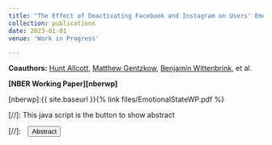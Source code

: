 ```yaml
---
title: "The Effect of Deactivating Facebook and Instagram on Users' Emotional State"
collection: publications
date: 2023-01-01
venue: 'Work in Progress'

---
```


**Coauthors:** [Hunt Allcott][hallcott], [Matthew Gentzkow][mgentzkow], [Benjamin Wittenbrink][bwitten], et al.
<br>

**[NBER Working Paper][nberwp]**

[hallcott]: https://allcott.stanford.edu/
[mgentzkow]: https://www.matthewgentzkow.com/
[bwitten]: https://benjaminhwittenbrink.github.io/
[nberwp]:{{ site.baseurl }}{% link files/EmotionalStateWP.pdf %}


[//]: This java script is the button to show abstract
<script>
 function visib(id) {
  var x = document.getElementById(id);
  if (x.style.display === "block") {
    x.style.display = "none";
  } else {
    x.style.display = "block";
  }
}
</script>

[//]:&emsp;<button onclick="visib('polariz')" class="btn btn--inverse btn--small">Abstract</button>
